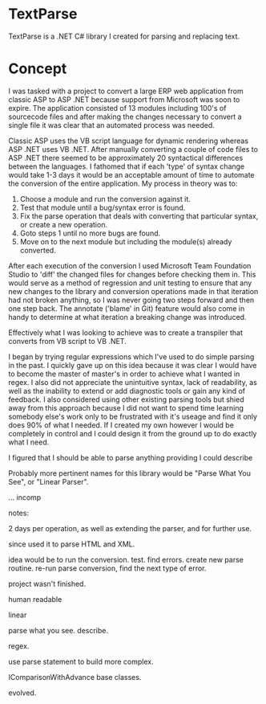 # TextParse
TextParse is a .NET C# library I created for parsing and replacing text. 

# Concept
I was tasked with a project to convert a large ERP web application from classic ASP to ASP .NET because support from Microsoft was soon to expire. The application consisted of 13 modules including 100's of sourcecode files and after making the changes necessary to convert a single file it was clear that an automated process was needed.

Classic ASP uses the VB script language for dynamic rendering whereas ASP .NET uses VB .NET. After manually converting a couple of code files to ASP .NET there seemed to be approximately 20 syntactical differences between the languages. I fathomed that if each 'type' of syntax change would take 1-3 days it would be an acceptable amount of time to automate the conversion of the entire application. My process in theory was to:
1. Choose a module and run the conversion against it.
2. Test that module until a bug/syntax error is found.
3. Fix the parse operation that deals with converting that particular syntax, or create a new operation.
4. Goto steps 1 until no more bugs are found.
5. Move on to the next module but including the module(s) already converted.

After each execution of the conversion I used Microsoft Team Foundation Studio to 'diff' the changed files for changes before checking them in. This would serve as a method of regression and unit testing to ensure that any new changes to the library and conversion operations made in that iteration had not broken anything, so I was never going two steps forward and then one step back. The annotate ('blame' in Git) feature would also come in handy to determine at what iteration a breaking change was introduced.

Effectively what I was looking to achieve was to create a transpiler that converts from VB script to VB .NET.

I began by trying regular expressions which I've used to do simple parsing in the past. I quickly gave up on this idea because it was clear I would have to become the master of master's in order to achieve what I wanted in regex. I also did not appreciate the unintuitive syntax, lack of readability, as well as the inability to extend or add diagnostic tools or gain any kind of feedback. I also considered using other existing parsing tools but shied away from this approach because I did not want to spend time learning somebody else's work only to be frustrated with it's useage and find it only does 90% of what I needed. If I created my own however I would be completely in control and I could design it from the ground up to do exactly what I need.

I figured that I should be able to parse anything providing I could describe

Probably more pertinent names for this library would be "Parse What You See", or "Linear Parser".

... incomp

notes:

2 days per operation, as well as extending the parser, and for further use.

since used it to parse HTML and XML.

 
idea would be to run the conversion. test. find errors. create new parse routine. re-run parse conversion, find the next type of error.

project wasn't finished.

human readable

linear

parse what you see. describe.

regex.

use parse statement to build more complex.

IComparisonWithAdvance base classes.

evolved.
